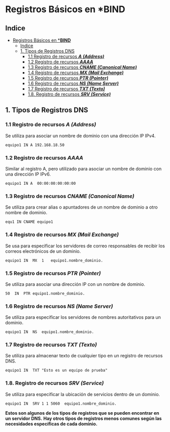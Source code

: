 # Registros Básicos en ***BIND**

## Indice 

- [Registros Básicos en \***BIND**](#registros-básicos-en-bind)
  - [Indice](#indice)
  - [1. Tipos de Registros DNS](#1-tipos-de-registros-dns)
    - [1.1 Registro de recursos ***A (Address)***](#11-registro-de-recursos-a-address)
    - [1.2 Registro de recursos ***AAAA***](#12-registro-de-recursos-aaaa)
    - [1.3 Registro de recursos ***CNAME (Canonical Name)***](#13-registro-de-recursos-cname-canonical-name)
    - [1.4 Registro de recursos ***MX (Mail Exchange)***](#14-registro-de-recursos-mx-mail-exchange)
    - [1.5 Registro de recursos ***PTR (Pointer)***](#15-registro-de-recursos-ptr-pointer)
    - [1.6 Registro de recursos ***NS (Name Server)***](#16-registro-de-recursos-ns-name-server)
    - [1.7 Registro de recursos ***TXT (Texto)***](#17-registro-de-recursos-txt-texto)
    - [1.8. Registro de recursos ***SRV (Service)***](#18-registro-de-recursos-srv-service)


## 1. Tipos de Registros DNS

### 1.1 Registro de recursos ***A (Address)***

Se utiliza para asociar un nombre de dominio con una dirección IP IPv4.

~~~
equipo1 IN A 192.168.18.50
~~~

### 1.2 Registro de recursos ***AAAA***

Similar al registro A, pero utilizado para asociar un nombre de dominio con una dirección IP IPv6.

~~~
equipo1 IN A  00:00:00:00:00:00
~~~

### 1.3 Registro de recursos ***CNAME (Canonical Name)***

Se utiliza para crear alias o apuntadores de un nombre de dominio a otro nombre de dominio.

~~~
equ1 IN CNAME equipo1
~~~

### 1.4 Registro de recursos ***MX (Mail Exchange)***

Se usa para especificar los servidores de correo responsables de recibir los correos electrónicos de un dominio.

~~~
equipo1 IN  MX  1   equipo1.nombre_dominio.
~~~

### 1.5 Registro de recursos ***PTR (Pointer)***

Se utiliza para asociar una dirección IP con un nombre de dominio.

~~~
50  IN  PTR equipo1.nombre_dominio. 
~~~

### 1.6 Registro de recursos ***NS (Name Server)***

Se utiliza para especificar los servidores de nombres autoritativos para un dominio.

~~~
equipo1 IN  NS  equipo1.nombre_dominio. 
~~~

### 1.7 Registro de recursos ***TXT (Texto)***

Se utiliza para almacenar texto de cualquier tipo en un registro de recursos DNS.

~~~
equipo1 IN  TXT "Esto es un equipo de prueba"
~~~

### 1.8. Registro de recursos ***SRV (Service)***

Se utiliza para especificar la ubicación de servicios dentro de un dominio.

~~~
equipo1 IN  SRV 1 1 5060  equipo1.nombre_dominio. 
~~~

**Estos son algunos de los tipos de registros que se pueden encontrar en un servidor DNS.**
**Hay otros tipos de registros menos comunes según las necesidades específicas de cada dominio.**